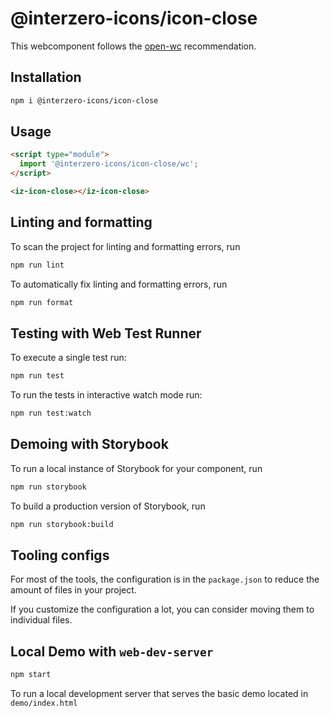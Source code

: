 # @interzero-icons/icon-close

This webcomponent follows the [open-wc](https://github.com/open-wc/open-wc) recommendation.

## Installation

```bash
npm i @interzero-icons/icon-close
```

## Usage

```html
<script type="module">
  import '@interzero-icons/icon-close/wc';
</script>

<iz-icon-close></iz-icon-close>
```

## Linting and formatting

To scan the project for linting and formatting errors, run

```bash
npm run lint
```

To automatically fix linting and formatting errors, run

```bash
npm run format
```

## Testing with Web Test Runner

To execute a single test run:

```bash
npm run test
```

To run the tests in interactive watch mode run:

```bash
npm run test:watch
```

## Demoing with Storybook

To run a local instance of Storybook for your component, run

```bash
npm run storybook
```

To build a production version of Storybook, run

```bash
npm run storybook:build
```


## Tooling configs

For most of the tools, the configuration is in the `package.json` to reduce the amount of files in your project.

If you customize the configuration a lot, you can consider moving them to individual files.

## Local Demo with `web-dev-server`

```bash
npm start
```

To run a local development server that serves the basic demo located in `demo/index.html`
